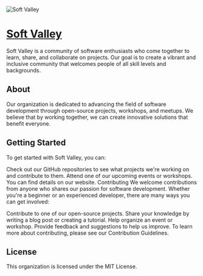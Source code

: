 

![Soft Valley](https://github.com/Soft-Valley/.github/assets/28561999/f22bdaff-b35d-4ccb-8bf8-541a0c61bb73)


# [Soft Valley](https://softvalley.net)

Soft Valley is a community of software enthusiasts who come together to learn, share, and collaborate on projects. Our goal is to create a vibrant and inclusive community that welcomes people of all skill levels and backgrounds.

## About
Our organization is dedicated to advancing the field of software development through open-source projects, workshops, and meetups. We believe that by working together, we can create innovative solutions that benefit everyone.

## Getting Started
To get started with Soft Valley, you can:


Check out our GitHub repositories to see what projects we're working on and contribute to them.
Attend one of our upcoming events or workshops. You can find details on our website.
Contributing
We welcome contributions from anyone who shares our passion for software development. Whether you're a beginner or an experienced developer, there are many ways you can get involved:

Contribute to one of our open-source projects.
Share your knowledge by writing a blog post or creating a tutorial.
Help organize an event or workshop.
Provide feedback and suggestions to help us improve.
To learn more about contributing, please see our Contribution Guidelines.

## License
This organization is licensed under the MIT License.

